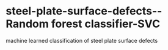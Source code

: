 # steel-plate-surface-defects--Random forest classifier-SVC
machine learned classification of steel plate surface defects 
